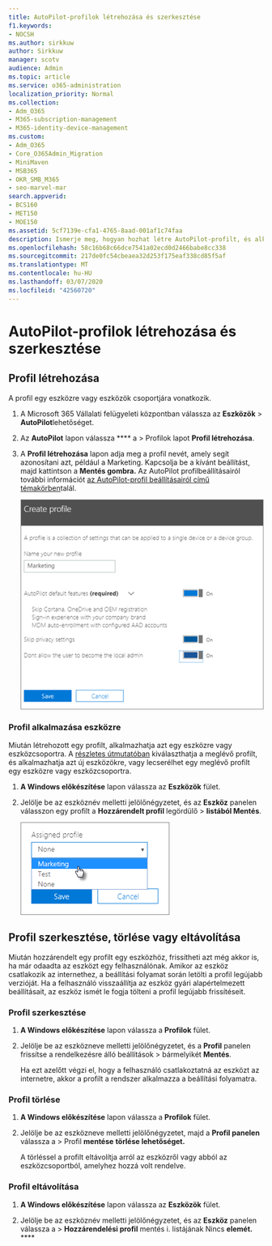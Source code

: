```yaml
---
title: AutoPilot-profilok létrehozása és szerkesztése
f1.keywords:
- NOCSH
ms.author: sirkkuw
author: Sirkkuw
manager: scotv
audience: Admin
ms.topic: article
ms.service: o365-administration
localization_priority: Normal
ms.collection:
- Adm_O365
- M365-subscription-management
- M365-identity-device-management
ms.custom:
- Adm_O365
- Core_O365Admin_Migration
- MiniMaven
- MSB365
- OKR_SMB_M365
- seo-marvel-mar
search.appverid:
- BCS160
- MET150
- MOE150
ms.assetid: 5cf7139e-cfa1-4765-8aad-001af1c74faa
description: Ismerje meg, hogyan hozhat létre AutoPilot-profilt, és alkalmazhatja azt egy eszközre, valamint szerkesztsen vagy töröljön egy profilt, illetve távolítson el egy profilt az eszközről.
ms.openlocfilehash: 58c16b68c66dce7541a02ecd0d2466babe8cc338
ms.sourcegitcommit: 217de0fc54cbeaea32d253f175eaf338cd85f5af
ms.translationtype: MT
ms.contentlocale: hu-HU
ms.lasthandoff: 03/07/2020
ms.locfileid: "42560720"
---
```

# <a name="create-and-edit-autopilot-profiles"></a>AutoPilot-profilok létrehozása és szerkesztése

## <a name="create-a-profile"></a>Profil létrehozása

A profil egy eszközre vagy eszközök csoportjára vonatkozik.
  
1. A Microsoft 365 Vállalati felügyeleti központban válassza az **Eszközök** \> **AutoPilot**lehetőséget.
  
2. Az **AutoPilot** lapon válassza **** a \> Profilok lapot **Profil létrehozása**.
    
3. A **Profil létrehozása** lapon adja meg a profil nevét, amely segít azonosítani azt, például a Marketing. Kapcsolja be a kívánt beállítást, majd kattintson a **Mentés gombra.** Az AutoPilot profilbeállításairól további információt [az AutoPilot-profil beállításairól című témakörben](autopilot-profile-settings.md)talál.
    
    ![Enter name and turn on settings in the Create profile panel.](../media/63b5a00d-6a5d-48d0-9557-e7531e80702a.png)
  
### <a name="apply-profile-to-a-device"></a>Profil alkalmazása eszközre

Miután létrehozott egy profilt, alkalmazhatja azt egy eszközre vagy eszközcsoportra. A [részletes útmutatóban](add-autopilot-devices-and-profile.md) kiválaszthatja a meglévő profilt, és alkalmazhatja azt új eszközökre, vagy lecserélhet egy meglévő profilt egy eszközre vagy eszközcsoportra. 
  
1. **A Windows előkészítése** lapon válassza az **Eszközök** fület. 
    
2. Jelölje be az eszköznév melletti jelölőnégyzetet, és az **Eszköz** panelen válasszon egy profilt a **Hozzárendelt profil** legördülő \> **listából Mentés**.
    
    ![In the Device panel, select an Assigned profile to apply it.](../media/ed0ce33f-9241-4403-a5de-2dddffdc6fb9.png)
  
## <a name="edit-delete-or-remove-a-profile"></a>Profil szerkesztése, törlése vagy eltávolítása

Miután hozzárendelt egy profilt egy eszközhöz, frissítheti azt még akkor is, ha már odaadta az eszközt egy felhasználónak. Amikor az eszköz csatlakozik az internethez, a beállítási folyamat során letölti a profil legújabb verzióját. Ha a felhasználó visszaállítja az eszköz gyári alapértelmezett beállításait, az eszköz ismét le fogja tölteni a profil legújabb frissítéseit. 
  
### <a name="edit-a-profile"></a>Profil szerkesztése

1. **A Windows előkészítése** lapon válassza a **Profilok** fület. 
    
2. Jelölje be az eszközneve melletti jelölőnégyzetet, és a **Profil** panelen frissítse a rendelkezésre álló beállítások \> bármelyikét **Mentés**.
    
    Ha ezt azelőtt végzi el, hogy a felhasználó csatlakoztatná az eszközt az internetre, akkor a profilt a rendszer alkalmazza a beállítási folyamatra.
    
### <a name="delete-a-profile"></a>Profil törlése

1. **A Windows előkészítése** lapon válassza a **Profilok** fület. 
    
2. Jelölje be az eszközneve melletti jelölőnégyzetet, majd a **Profil panelen** válassza a \> Profil **mentése** **törlése lehetőséget.**
    
    A törléssel a profilt eltávolítja arról az eszközről vagy abból az eszközcsoportból, amelyhez hozzá volt rendelve.
    
### <a name="remove-a-profile"></a>Profil eltávolítása

1. **A Windows előkészítése** lapon válassza az **Eszközök** fület. 
    
2. Jelölje be az eszköznév melletti jelölőnégyzetet, és az **Eszköz** panelen válassza a \> **Hozzárendelési profil** mentés i. listájának Nincs **elemét.** ****
    

